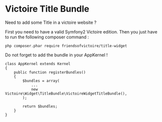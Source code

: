 Victoire Title Bundle
============

Need to add some Title in a victoire website ?

First you need to have a valid Symfony2 Victoire edition.
Then you just have to run the following composer command :

    php composer.phar require friendsofvictoire/title-widget

Do not forget to add the bundle in your AppKernel !

    class AppKernel extends Kernel
    {
        public function registerBundles()
        {
            $bundles = array(
                ...
                new Victoire\Widget\TitleBundle\VictoireWidgetTitleBundle(),
            );

            return $bundles;
        }
    }
